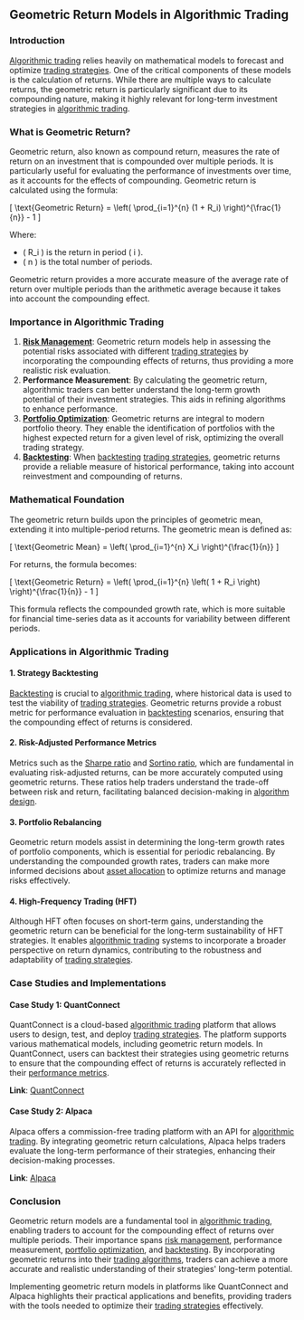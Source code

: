 ## Geometric Return Models in Algorithmic Trading

### Introduction

[Algorithmic trading](../a/algorithmic_trading.md) relies heavily on mathematical models to forecast and optimize [trading strategies](../t/trading_strategies.md). One of the critical components of these models is the calculation of returns. While there are multiple ways to calculate returns, the geometric return is particularly significant due to its compounding nature, making it highly relevant for long-term investment strategies in [algorithmic trading](../a/algorithmic_trading.md).

### What is Geometric Return?

Geometric return, also known as compound return, measures the rate of return on an investment that is compounded over multiple periods. It is particularly useful for evaluating the performance of investments over time, as it accounts for the effects of compounding. Geometric return is calculated using the formula:

\[ 
\text{Geometric Return} = \left( \prod_{i=1}^{n} (1 + R_i) \right)^{\frac{1}{n}} - 1 
\]

Where:
- \( R_i \) is the return in period \( i \).
- \( n \) is the total number of periods.

Geometric return provides a more accurate measure of the average rate of return over multiple periods than the arithmetic average because it takes into account the compounding effect.

### Importance in Algorithmic Trading

1. **[Risk Management](../r/risk_management.md)**: Geometric return models help in assessing the potential risks associated with different [trading strategies](../t/trading_strategies.md) by incorporating the compounding effects of returns, thus providing a more realistic risk evaluation.
2. **Performance Measurement**: By calculating the geometric return, algorithmic traders can better understand the long-term growth potential of their investment strategies. This aids in refining algorithms to enhance performance.
3. **[Portfolio Optimization](../p/portfolio_optimization.md)**: Geometric returns are integral to modern portfolio theory. They enable the identification of portfolios with the highest expected return for a given level of risk, optimizing the overall trading strategy.
4. **[Backtesting](../b/backtesting.md)**: When [backtesting](../b/backtesting.md) [trading strategies](../t/trading_strategies.md), geometric returns provide a reliable measure of historical performance, taking into account reinvestment and compounding of returns.

### Mathematical Foundation

The geometric return builds upon the principles of geometric mean, extending it into multiple-period returns. The geometric mean is defined as:

\[ 
\text{Geometric Mean} = \left( \prod_{i=1}^{n} X_i \right)^{\frac{1}{n}} 
\]

For returns, the formula becomes:

\[ 
\text{Geometric Return} = \left( \prod_{i=1}^{n} \left( 1 + R_i \right) \right)^{\frac{1}{n}} - 1 
\]

This formula reflects the compounded growth rate, which is more suitable for financial time-series data as it accounts for variability between different periods.

### Applications in Algorithmic Trading

#### 1. Strategy Backtesting

[Backtesting](../b/backtesting.md) is crucial to [algorithmic trading](../a/algorithmic_trading.md), where historical data is used to test the viability of [trading strategies](../t/trading_strategies.md). Geometric returns provide a robust metric for performance evaluation in [backtesting](../b/backtesting.md) scenarios, ensuring that the compounding effect of returns is considered.

#### 2. Risk-Adjusted Performance Metrics

Metrics such as the [Sharpe ratio](../s/sharpe_ratio.md) and [Sortino ratio](../s/sortino_ratio.md), which are fundamental in evaluating risk-adjusted returns, can be more accurately computed using geometric returns. These ratios help traders understand the trade-off between risk and return, facilitating balanced decision-making in [algorithm design](../a/algorithm_design.md).

#### 3. Portfolio Rebalancing

Geometric return models assist in determining the long-term growth rates of portfolio components, which is essential for periodic rebalancing. By understanding the compounded growth rates, traders can make more informed decisions about [asset allocation](../a/asset_allocation.md) to optimize returns and manage risks effectively.

#### 4. High-Frequency Trading (HFT)

Although HFT often focuses on short-term gains, understanding the geometric return can be beneficial for the long-term sustainability of HFT strategies. It enables [algorithmic trading](../a/algorithmic_trading.md) systems to incorporate a broader perspective on return dynamics, contributing to the robustness and adaptability of [trading strategies](../t/trading_strategies.md).

### Case Studies and Implementations

#### Case Study 1: QuantConnect

QuantConnect is a cloud-based [algorithmic trading](../a/algorithmic_trading.md) platform that allows users to design, test, and deploy [trading strategies](../t/trading_strategies.md). The platform supports various mathematical models, including geometric return models. In QuantConnect, users can backtest their strategies using geometric returns to ensure that the compounding effect of returns is accurately reflected in their [performance metrics](../p/performance_metrics.md).

**Link**: [QuantConnect](https://www.quantconnect.com)

#### Case Study 2: Alpaca

Alpaca offers a commission-free trading platform with an API for [algorithmic trading](../a/algorithmic_trading.md). By integrating geometric return calculations, Alpaca helps traders evaluate the long-term performance of their strategies, enhancing their decision-making processes.

**Link**: [Alpaca](https://alpaca.markets)

### Conclusion

Geometric return models are a fundamental tool in [algorithmic trading](../a/algorithmic_trading.md), enabling traders to account for the compounding effect of returns over multiple periods. Their importance spans [risk management](../r/risk_management.md), performance measurement, [portfolio optimization](../p/portfolio_optimization.md), and [backtesting](../b/backtesting.md). By incorporating geometric returns into their [trading algorithms](../t/trading_algorithms.md), traders can achieve a more accurate and realistic understanding of their strategies' long-term potential.

Implementing geometric return models in platforms like QuantConnect and Alpaca highlights their practical applications and benefits, providing traders with the tools needed to optimize their [trading strategies](../t/trading_strategies.md) effectively.
